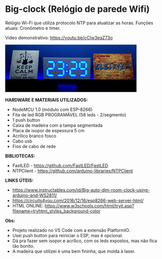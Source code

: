 # Big-clock (Relógio de parede Wifi)

Relógio Wi-Fi que utiliza protocolo NTP para atualizar as horas. Funções atuais: Cronômetro e timer.

Video demonstrativo: https://youtu.be/cCIw3eaZ73o

<img src="/Foto.png"/>
 
**HARDWARE E MATERIAIS UTILIZADOS:**

- NodeMCU 1.0 (módulo com ESP-8266)
- Fita de led RGB PROGRAMÁVEL (58 leds - 2/segmento)
- 1 push button
- Caixa de madeira com a tampa segmentada
- Placa de isopor de espessura 5 cm
- Acrílico branco fosco
- Cabo usb
- Fios de cabo de rede

**BIBLIOTECAS:**
- FastLED - https://github.com/FastLED/FastLED
- NTPClient - https://github.com/arduino-libraries/NTPClient

**LINKS ÚTEIS:**
- https://www.instructables.com/id/Big-auto-dim-room-clock-using-arduino-and-WS2811/
- https://circuits4you.com/2016/12/16/esp8266-web-server-html/
- HTML ONLINE: https://www.w3schools.com/html/tryit.asp?filename=tryhtml_styles_background-color

**Obs:** 
- Projeto realizado no VS Code com a extensão PlatformIO.
- Usei push button para reiniciar o ESP, mas é opcional.
- Dá pra fazer sem isopor e acrílico, com os leds expostos, mas não fica tão bonito.
- A madeira que utilizei é uma bem fininha, que molda à laser.
